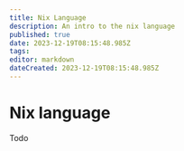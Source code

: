 ```yaml
---
title: Nix Language
description: An intro to the nix language
published: true
date: 2023-12-19T08:15:48.985Z
tags: 
editor: markdown
dateCreated: 2023-12-19T08:15:48.985Z
---
```


# Nix language

Todo